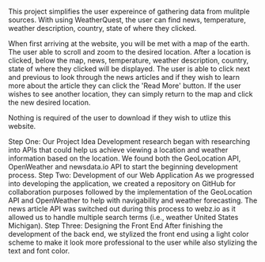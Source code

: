 This project simplifies the user expereince of gathering data from mulitple sources. With using WeatherQuest, the user can find news, temperature, weather description, country, state of where they clicked.

When first arriving at the website, you will be met with a map of the earth. The user able to scroll and zoom to the desired location. After a location is clicked, below the map, news, temperature, weather description, country, state of where they clicked will be displayed. The user is able to click next and previous to look through the news articles and if they wish to learn more about the article they can click the 'Read More' button. If the user wishes to see another location, they can simply return to the map and click the new desired location.

Nothing is required of the user to download if they wish to utlize this website.

Step One: Our Project Idea
Development research began with researching into APIs that could help us achieve viewing a location and weather information based on the location.
We found both the GeoLocation API, OpenWeather and newsdata.io API to start the beginning development process.
Step Two: Development of our Web Application
As we progressed into developing the application, we created a repository on GitHub for collaboration purposes followed by the implementation of the GeoLocation API  and OpenWeather to help with navigability and weather forecasting. The news article API was switched out during this process to webz.io as it allowed us to handle multiple search terms (i.e., weather United States Michigan).
Step Three: Designing the Front End
After finishing the development of the back end, we stylized the front end using a light color scheme to make it look more professional to the user while also stylizing the text and font color.
